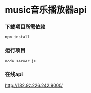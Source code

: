 # music音乐播放器api

### 下载项目所需依赖
```
npm install
```

### 运行项目
```
node server.js
```

### 在线api
http://182.92.226.242:9000/

